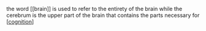 the word [[brain]] is used to refer to the entirety of the brain while the cerebrum is the upper part of the brain that contains the parts necessary for [[cognition]]

[//begin]: # "Autogenerated link references for markdown compatibility"
[cognition]: cognition.md "cognition"
[//end]: # "Autogenerated link references"

